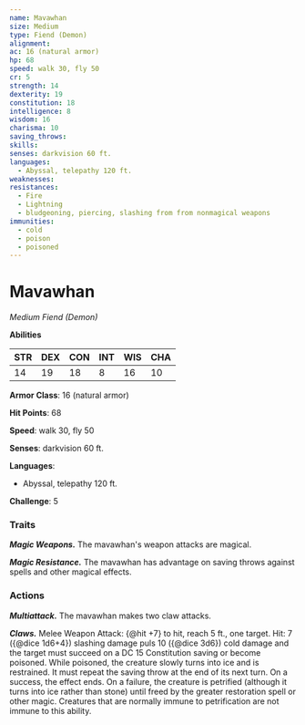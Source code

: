 ```yaml
---
name: Mavawhan
size: Medium
type: Fiend (Demon)
alignment: 
ac: 16 (natural armor)
hp: 68
speed: walk 30, fly 50
cr: 5
strength: 14
dexterity: 19
constitution: 18
intelligence: 8
wisdom: 16
charisma: 10
saving_throws:
skills:
senses: darkvision 60 ft.
languages:
  - Abyssal, telepathy 120 ft.
weaknesses:
resistances:
  - Fire
  - Lightning
  - bludgeoning, piercing, slashing from from nonmagical weapons
immunities:
  - cold
  - poison
  - poisoned
---
```


# Mavawhan

*Medium Fiend (Demon)*

**Abilities**

| STR | DEX | CON | INT | WIS | CHA |
| --- | --- | --- | --- | --- | --- |
| 14 | 19 | 18 | 8 | 16 | 10 |

**Armor Class**: 16 (natural armor)

**Hit Points**: 68

**Speed**: walk 30, fly 50

**Senses**: darkvision 60 ft.

**Languages**:
  - Abyssal, telepathy 120 ft.

**Challenge**: 5

### Traits
***Magic Weapons.*** The mavawhan's weapon attacks are magical.

***Magic Resistance.*** The mavawhan has advantage on saving throws against spells and other magical effects.

### Actions
***Multiattack.*** The mavawhan makes two claw attacks.

***Claws.*** Melee Weapon Attack: {@hit +7} to hit, reach 5 ft., one target. Hit: 7 ({@dice 1d6+4}) slashing damage puls 10 ({@dice 3d6}) cold damage and the target must succeed on a DC 15 Constitution saving or become poisoned. While poisoned, the creature slowly turns into ice and is restrained. It must repeat the saving throw at the end of its next turn. On a success, the effect ends. On a failure, the creature is petrified (although it turns into ice rather than stone) until freed by the greater restoration spell or other magic. Creatures that are normally immune to petrification are not immune to this ability.

